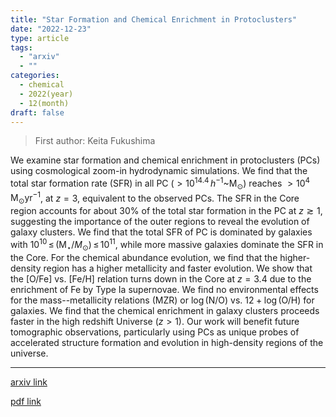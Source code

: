 ```yaml
---
title: "Star Formation and Chemical Enrichment in Protoclusters"
date: "2022-12-23"
type: article
tags:
  - "arxiv"
  - ""
categories:
  - chemical
  - 2022(year)
  - 12(month)
draft: false
---
```


> First author: Keita Fukushima

 We examine star formation and chemical enrichment in protoclusters (PCs)
using cosmological zoom-in hydrodynamic simulations. We find that the total
star formation rate (SFR) in all PC ($>10^{14.4}\,h^{-1}$~M$_\odot$) reaches
$>10^4\,\mathrm{M}_\odot \mathrm{yr}^{-1}$\, at $z=3$, equivalent to the
observed PCs. The SFR in the Core region accounts for about $30\%$ of the total
star formation in the PC at $z\gtrsim1$, suggesting the importance of the outer
regions to reveal the evolution of galaxy clusters. We find that the total SFR
of PC is dominated by galaxies with
$10^{10}\,\le\,(\mathrm{M}_\star/M_\odot)\,\le\,10^{11}$, while more massive
galaxies dominate the SFR in the Core. For the chemical abundance evolution, we
find that the higher-density region has a higher metallicity and faster
evolution. We show that the [O/Fe] vs. [Fe/H] relation turns down in the Core
at $z=3.4$ due to the enrichment of Fe by Type Ia supernovae. We find no
environmental effects for the mass--metallicity relations (MZR) or $\log$(N/O)
vs. $12+\log$(O/H) for galaxies. We find that the chemical enrichment in galaxy
clusters proceeds faster in the high redshift Universe ($z>1$). Our work will
benefit future tomographic observations, particularly using PCs as unique
probes of accelerated structure formation and evolution in high-density regions
of the universe.

---
[arxiv link](http://arxiv.org/abs/2212.12281v1)

[pdf link](http://arxiv.org/pdf/2212.12281v1)